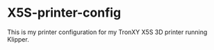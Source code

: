 # X5S-printer-config
This is my printer configuration for my TronXY X5S 3D printer running Klipper.
